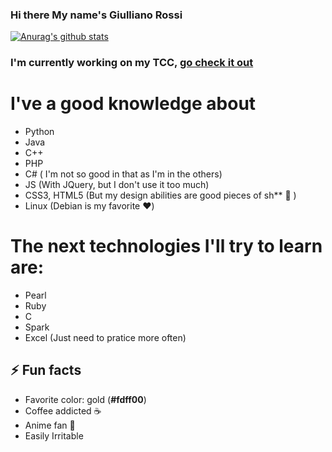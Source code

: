 ### Hi there My name's Giulliano Rossi
[![Anurag's github stats](https://github-readme-stats.vercel.app/api?username=GiullianoRossi1987&theme=darcula)](https://github.com/anuraghazra/github-readme-stats)
### I'm currently working on my TCC, [ go check it out ](https://github.com/GiullianoRossi1987/lpgp-server)
# I've a good knowledge about
- Python
- Java
- C++
- PHP
- C# ( I'm not so good in that as I'm in the others)
- JS (With JQuery, but I don't use it too much)
- CSS3, HTML5 (But my design abilities are good pieces of sh** :hankey: )
- Linux (Debian is my favorite :heart:)

# The next technologies I'll try to learn are:
- Pearl
- Ruby
- C
- Spark
- Excel (Just need to pratice more often)

## :zap: Fun facts
- Favorite color: gold (**#fdff00**)
- Coffee addicted :coffee:
- Anime fan :japanese_goblin:
- Easily Irritable


<!--
**GiullianoRossi1987/GiullianoRossi1987** is a ✨ _special_ ✨ repository because its `README.md` (this file) appears on your GitHub profile.

Here are some ideas to get you started:

- 🔭 I’m currently working on ...
- 🌱 I’m currently learning ...
- 👯 I’m looking to collaborate on ...
- 🤔 I’m looking for help with ...
- 💬 Ask me about ...
- 📫 How to reach me: ...
- 😄 Pronouns: ...
- ⚡ Fun fact: ...
-->
